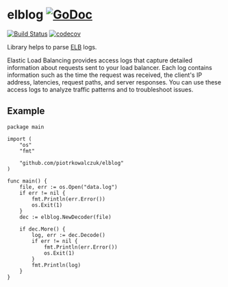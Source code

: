 # elblog [![GoDoc](https://godoc.org/github.com/piotrkowalczuk/elblog?status.svg)](https://godoc.org/github.com/piotrkowalczuk/elblog)

[![Build Status](https://travis-ci.org/piotrkowalczuk/elblog.svg?branch=master)](https://travis-ci.org/piotrkowalczuk/elblog)&nbsp;[![codecov](https://codecov.io/gh/piotrkowalczuk/elblog/branch/master/graph/badge.svg)](https://codecov.io/gh/piotrkowalczuk/elblog)


Library helps to parse [ELB](http://docs.aws.amazon.com/elasticloadbalancing/latest/classic/access-log-collection.html) logs.

Elastic Load Balancing provides access logs that capture detailed information about requests sent to your load balancer.
Each log contains information such as the time the request was received, the client's IP address, latencies, request paths, and server responses.
You can use these access logs to analyze traffic patterns and to troubleshoot issues.

## Example


```golang
package main

import (
	"os"
	"fmt"

	"github.com/piotrkowalczuk/elblog"
)

func main() {
    file, err := os.Open("data.log")
    if err != nil {
        fmt.Println(err.Error())
        os.Exit(1)
    }
    dec := elblog.NewDecoder(file)

    if dec.More() {
        log, err := dec.Decode()
        if err != nil {
            fmt.Println(err.Error())
            os.Exit(1)
        }
        fmt.Println(log)
    }
}
```